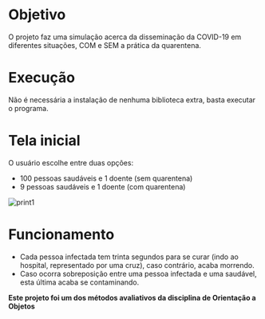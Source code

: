 # Objetivo
O projeto faz uma simulação acerca da disseminação da COVID-19 em diferentes situações, COM e SEM a prática da quarentena.

# Execução
Não é necessária a instalação de nenhuma biblioteca extra, basta executar o programa.


# Tela inicial
O usuário escolhe entre duas opções:
- 100 pessoas saudáveis e 1 doente (sem quarentena)
- 9 pessoas saudáveis e 1 doente (com quarentena)  
  
![print1](https://user-images.githubusercontent.com/56837996/90295131-85b8e300-de5e-11ea-8c65-c91e2b77a9fd.png)

# Funcionamento
- Cada pessoa infectada tem trinta segundos para se curar (indo ao hospital, representado por uma cruz), caso contrário, acaba morrendo.  
- Caso ocorra sobreposição entre uma pessoa infectada e uma saudável, esta última acaba se contaminando.




**Este projeto foi um dos métodos avaliativos da disciplina de Orientação a Objetos**
